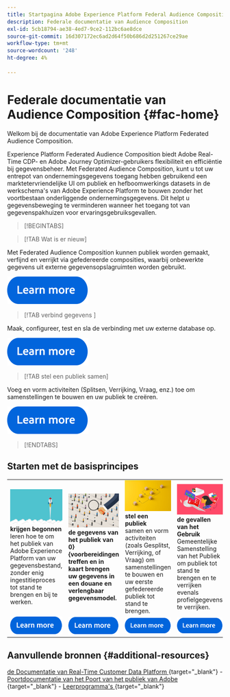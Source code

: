 ```yaml
---
title: Startpagina Adobe Experience Platform Federal Audience Composition
description: Federale documentatie van Audience Composition
exl-id: 5cb18794-ae38-4ed7-9ce2-112bc6ae8dce
source-git-commit: 16d307172ec6ad2d64f50b686d2d251267ce29ae
workflow-type: tm+mt
source-wordcount: '248'
ht-degree: 4%

---
```


# Federale documentatie van Audience Composition  {#fac-home}

Welkom bij de documentatie van Adobe Experience Platform Federated Audience Composition.

Experience Platform Federated Audience Composition biedt Adobe Real-Time CDP- en Adobe Journey Optimizer-gebruikers flexibiliteit en efficiëntie bij gegevensbeheer. Met Federated Audience Composition, kunt u tot uw entrepot van ondernemingsgegevens toegang hebben gebruikend een marktetervriendelijke UI om publiek en hefboomwerkings datasets in de werkschema&#39;s van Adobe Experience Platform te bouwen zonder het voortbestaan onderliggende ondernemingsgegevens. Dit helpt u gegevensbeweging te verminderen wanneer het toegang tot van gegevenspakhuizen voor ervaringsgebruiksgevallen.

>[!BEGINTABS]

>[!TAB Wat is er nieuw]

Met Federated Audience Composition kunnen publiek worden gemaakt, verfijnd en verrijkt via gefedereerde composities, waarbij onbewerkte gegevens uit externe gegevensopslagruimten worden gebruikt.

[![afbeelding](assets/learn-more-button.svg)](start/release-notes.md)

>[!TAB  verbind gegevens ]

Maak, configureer, test en sla de verbinding met uw externe database op.

[![afbeelding](assets/learn-more-button.svg)](connections/home.md)

>[!TAB stel een publiek  samen]

Voeg en vorm activiteiten (Splitsen, Verrijking, Vraag, enz.) toe om samenstellingen te bouwen en uw publiek te creëren.

[![afbeelding](assets/learn-more-button.svg)](compositions/gs-compositions.md)

>[!ENDTABS]

## Starten met de basisprincipes

<table style="table-layout:fixed">
  <tr style="border: 0;">
    <td>
    <a href="start/get-started.md"><img src="assets/do-not-localize/start-quick.png"></a>
    <div><strong> krijgen begonnen </strong><br/> leren hoe te om het publiek van Adobe Experience Platform van uw gegevensbestand, zonder enig ingestitieproces tot stand te brengen en bij te werken.
    </div>
    </td>
    <td>
    <a href="data-management/gs-models.md"><img src="assets/do-not-localize/start-profiles.png"></a>
    <div><strong> de gegevens van het publiek van 0&rbrace; &lbrace;voorbereidingen treffen en in kaart brengen uw gegevens in een douane en verlengbaar gegevensmodel.</strong><br/>
    </div>
    </td>
    <td>
    <a href="compositions/gs-compositions.md"><img src="assets/do-not-localize/start-journey.jpeg"></a>
    <div><strong> stel een publiek </strong><br/> samen en vorm activiteiten (zoals Gesplitst, Verrijking, of Vraag) om samenstellingen te bouwen en uw eerste gefedereerde publiek tot stand te brengen.
    </div>
    </td>
    <td>
    <a href="start/get-started.md#use-cases"><img src="assets/do-not-localize/start-use-cases.png"></a>
    <div><strong> de gevallen van het Gebruik </strong><br/> Gemeentelijke Samenstelling van het Publiek om publiek tot stand te brengen en te verrijken evenals profielgegevens te verrijken.
    </div>
    </td>
    <td>
    <a href="start/faq.md"><img src="assets/do-not-localize/start-faq.png"></a>
    <div><strong> Veelgestelde vragen van 0&rbrace; Veelgestelde vragen over de Samenstelling van het Publiek.</strong><br/></div>
    </td>
  </tr>
  <tr style="border: 0;">
    <td><a href="start/get-started.md"><img src="assets/learn-more-button.svg"></a></td>
    <td><a href="data-management/gs-models.md"><img src="assets/learn-more-button.svg"></a></td>
    <td><a href="compositions/gs-compositions.md"><img src="assets/learn-more-button.svg"></a></td>
    <td><a href="start/get-started.md#use-cases"><img src="assets/learn-more-button.svg"></a></td>
    <td><a href="start/faq.md"><img src="assets/learn-more-button.svg"></a></td>
    </tr>
</table>

## Aanvullende bronnen  {#additional-resources}

[ de Documentatie van Real-Time Customer Data Platform ](https://experienceleague.adobe.com/en/docs/experience-platform/rtcdp/home){target="_blank"} - [ Poortdocumentatie van het Poort van het publiek van Adobe ](https://experienceleague.adobe.com/en/docs/experience-platform/segmentation/ui/audience-dashboard){target="_blank"} - [ Leerprogramma&#39;s ](https://experienceleague.adobe.com/en/docs/platform-learn/tutorials/audiences/introduction-to-audience-portal-and-composition){target="_blank"}
